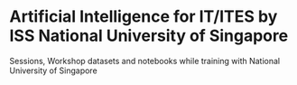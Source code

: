 # Artificial Intelligence for IT/ITES by ISS National University of Singapore

Sessions, Workshop datasets and notebooks while training with National University of Singapore
